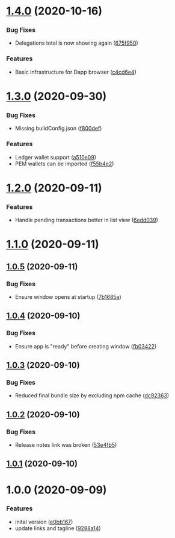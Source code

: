 # [1.4.0](https://github.com/erdDEVcode/sting/compare/v1.3.0...v1.4.0) (2020-10-16)


### Bug Fixes

* Delegations total is now showing again ([675f950](https://github.com/erdDEVcode/sting/commit/675f9509a6a64ceb82c584c39dea27e574df18fe))


### Features

* Basic infrastructure for Dapp browser ([c4cd6e4](https://github.com/erdDEVcode/sting/commit/c4cd6e4f29963e477f6268fc0bcbe1d614feacb5))

# [1.3.0](https://github.com/erdDEVcode/sting/compare/v1.2.0...v1.3.0) (2020-09-30)


### Bug Fixes

* Missing buildConfig.json ([f800def](https://github.com/erdDEVcode/sting/commit/f800def9189730aebfe446236a3d20ec7341ae71))


### Features

* Ledger wallet support ([a510e09](https://github.com/erdDEVcode/sting/commit/a510e09df0110306aa07ebf562a6aacb690dc5d0))
* PEM wallets can be imported ([f55b4e2](https://github.com/erdDEVcode/sting/commit/f55b4e2531dd20cc59826060ca61f4be185e703a))

# [1.2.0](https://github.com/erdDEVcode/sting/compare/v1.1.0...v1.2.0) (2020-09-11)


### Features

* Handle pending transactions better in list view ([6edd039](https://github.com/erdDEVcode/sting/commit/6edd039d0eed58de674c271bf97fde3708b0f963))

# [1.1.0](https://github.com/erdDEVcode/sting/compare/v1.0.5...v1.1.0) (2020-09-11)

## [1.0.5](https://github.com/erdDEVcode/sting/compare/v1.0.4...v1.0.5) (2020-09-11)


### Bug Fixes

* Ensure window opens at startup ([7b1685a](https://github.com/erdDEVcode/sting/commit/7b1685a5f4d7568b6aea9f1ca2448577374a0f3f))

## [1.0.4](https://github.com/erdDEVcode/sting/compare/v1.0.3...v1.0.4) (2020-09-10)


### Bug Fixes

* Ensure app is "ready" before creating window ([fb03422](https://github.com/erdDEVcode/sting/commit/fb0342267122b780a97dec556d5f03ae6400148d))

## [1.0.3](https://github.com/erdDEVcode/sting/compare/v1.0.2...v1.0.3) (2020-09-10)


### Bug Fixes

* Reduced final bundle size by excluding npm cache ([dc92363](https://github.com/erdDEVcode/sting/commit/dc9236307583d61cb3135e982c5175e6659d9c16))

## [1.0.2](https://github.com/erdDEVcode/sting/compare/v1.0.1...v1.0.2) (2020-09-10)


### Bug Fixes

* Release notes link was broken ([53e4fb5](https://github.com/erdDEVcode/sting/commit/53e4fb5042e0ec0fa14e5bd236c688d5b354c45e))

## [1.0.1](https://github.com/erdDEVcode/sting/compare/v1.0.0...v1.0.1) (2020-09-10)

# 1.0.0 (2020-09-09)


### Features

* inital version ([e0bb167](https://github.com/erdDEVcode/sting/commit/e0bb1671754876da2c3814850d6774b75d43bf41))
* update links and tagline ([9288a14](https://github.com/erdDEVcode/sting/commit/9288a142e26e6a58bde71a3b6101426053487b9d))
